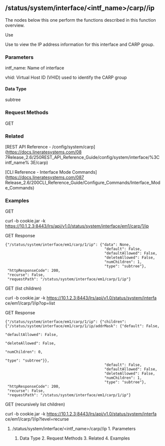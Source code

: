 ## /status/system/interface/<intf_name>/carp/<vhid>/ip

The nodes below this one perform the functions described in this function
overview.

Use

Use to view the IP address information for this interface and CARP group.

### Parameters

intf_name: Name of interface

vhid: Virtual Host ID (VHID) used to identify the CARP group

#### Data Type

subtree

### Request Methods

GET

### Related

[REST API Reference - /config/system/carp](https://docs.lineratesystems.com/08
7Release_2.6/250REST_API_Reference_Guide/config/system/interface/%3Cintf_name%
3E/carp)

[CLI Reference - Interface Mode Commands](https://docs.lineratesystems.com/087
Release_2.6/200CLI_Reference_Guide/Configure_Commands/Interface_Mode_Commands)

### Examples

GET

curl -b cookie.jar -k
https://10.1.2.3:8443/lrs/api/v1.0/status/system/interface/em1/carp/1/ip

GET Response

    
    {"/status/system/interface/em1/carp/1/ip": {"data": None,
                                                 "default": False,
                                                 "defaultAllowed": False,
                                                 "deleteAllowed": False,
                                                 "numChildren": 1,
                                                 "type": "subtree"},
     "httpResponseCode": 200,
     "recurse": False,
     "requestPath": "/status/system/interface/em1/carp/1/ip"}
    

GET (list children)

curl -b cookie.jar -k https://10.1.2.3:8443/lrs/api/v1.0/status/system/interfa
ce/em1/carp/1/ip?op=list

GET Response

    
    {"/status/system/interface/em1/carp/1/ip": {"children": {"/status/system/interface/em1/carp/1/ip/addrMask": {"default": False,
                                                                                                                    "defaultAllowed": False,
                                                                                                                    "deleteAllowed": False,
                                                                                                                    "numChildren": 0,
                                                                                                                    "type": "subtree"}},
                                                 "default": False,
                                                 "defaultAllowed": False,
                                                 "deleteAllowed": False,
                                                 "numChildren": 1,
                                                 "type": "subtree"},
     "httpResponseCode": 200,
     "recurse": False,
     "requestPath": "/status/system/interface/em1/carp/1/ip"}
    

GET (recursively list children)

curl -b cookie.jar -k https://10.1.2.3:8443/lrs/api/v1.0/status/system/interfa
ce/em1/carp/1/ip?level=recurse

  1. /status/system/interface/<intf_name>/carp/<vhid>/ip
    1. Parameters
      1. Data Type
    2. Request Methods
    3. Related
    4. Examples

